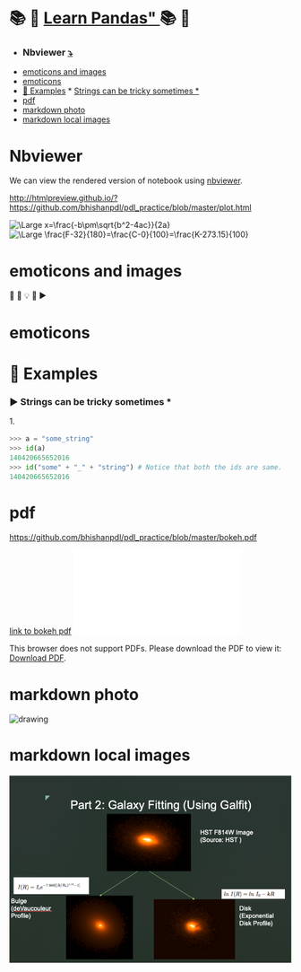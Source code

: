 :books: :panda_face: [**Learn Pandas"** ](https://pandas.pydata.org/pandas-docs/stable/getting_started/tutorials.html) :books: :panda_face:
=================================================
   * ### Nbviewer [:arrow_heading_down:](#nbviewer)
   * [emoticons and images](#emoticons-and-images)
   * [emoticons](#emoticons)
   * [<g-emoji class="g-emoji" alias="eyes" fallback-src="https://github.githubassets.com/images/icons/emoji/unicode/1f440.png">👀</g-emoji> Examples](#-examples)
         * [ Strings can be tricky sometimes *](#-strings-can-be-tricky-sometimes-)
   * [pdf](#pdf)
   * [markdown photo](#markdown-photo)
   * [markdown local images](#markdown-local-images)

# Nbviewer
We can view the rendered version of notebook using [nbviewer](http://nbviewer.ipython.org/github/bhishanpdl/pdl_practice/tree/master).

http://htmlpreview.github.io/?https://github.com/bhishanpdl/pdl_practice/blob/master/plot.html


<img src="https://latex.codecogs.com/svg.latex?\Large&space;x=\frac{-b\pm\sqrt{b^2-4ac}}{2a}" title="\Large x=\frac{-b\pm\sqrt{b^2-4ac}}{2a}" />

<img src="https://latex.codecogs.com/svg.latex?\Large&space;\frac{F-32}{180}=\frac{C-0}{100}=\frac{K-273.15}{100}" title="\Large \frac{F-32}{180}=\frac{C-0}{100}=\frac{K-273.15}{100}" />

# emoticons and images
:tada:  :truck:
💡 
👀
▶

# emoticons
# 👀 Examples
### ▶ Strings can be tricky sometimes *

1\.
```py
>>> a = "some_string"
>>> id(a)
140420665652016
>>> id("some" + "_" + "string") # Notice that both the ids are same.
140420665652016
```

# pdf
https://github.com/bhishanpdl/pdl_practice/blob/master/bokeh.pdf

<object data="bokeh.pdf" type="application/x-pdf" title="SamplePdf" width="500" height="720">
    <a href="bokeh.pdf">link to bokeh pdf</a> 
</object>


<object data="bokeh.pdf" type="application/pdf" width="700px" height="700px">
    <embed src="bokeh.pdf">
        <p>This browser does not support PDFs. Please download the PDF to view it: <a href="bokeh.pdf">Download PDF</a>.</p>
    </embed>
</object>


# markdown photo
<img src="https://i.stack.imgur.com/OfXH6.png" alt="drawing" height="100" width="300"/>

# markdown local images
![](galaxy_fitting.png)
